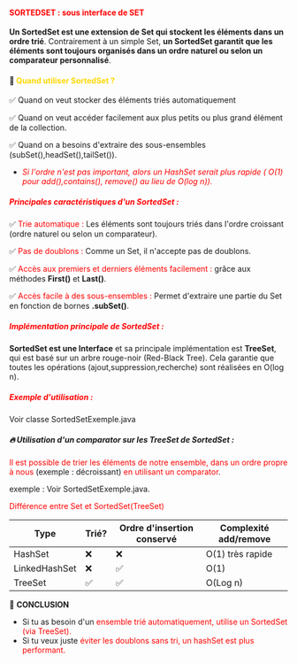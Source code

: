 #### <font color=red> SORTEDSET : sous interface de SET </font>

<b>Un SortedSet est une extension de Set qui stockent les éléments dans un ordre trié</b>. Contrairement à un simple Set,
<b>un SortedSet garantit que les éléments sont toujours organisés dans un ordre naturel ou selon un comparateur personnalisé</b>.


#### 🎯 <font color=gold> Quand utiliser SortedSet ? </font>

✅ Quand on veut stocker des éléments triés automatiquement 

✅ Quand on veut accéder facilement aux plus petits ou plus grand élément de la collection.

✅ Quand on a besoins d'extraire des sous-ensembles (subSet(),headSet(),tailSet()).

- <font color=red> <i> Si l'ordre n'est pas important, alors un HashSet serait plus rapide ( O(1) pour add(),contains(), remove() au lieu de O(log n)). </i> </font>




##### <font color=red> Principales caractéristiques d'un SortedSet : </font>

✅ <font color=red> Trie automatique : </font>
Les éléments sont toujours triés dans l'ordre croissant (ordre naturel ou selon un comparateur).

✅ <font color=red> Pas de doublons : </font>
Comme un Set, il n'accepte pas de doublons.

✅ <font color=red>Accès aux premiers et derniers éléments facilement : </font> grâce aux méthodes <b>First()</b> et <b>Last()</b>.

✅ <font color=red> Accès facile à des sous-ensembles :</font> Permet d'extraire une partie du Set en fonction de bornes
<b> .subSet()</b>.


##### <font color=red> Implémentation principale de SortedSet  : </font>

<b>SortedSet est une Interface</b> et sa principale implémentation est <b>TreeSet</b>, qui est basé sur un arbre rouge-noir
(Red-Black Tree).
Cela garantie que toutes les opérations (ajout,suppression,recherche) sont réalisées en O(log n).


##### <font color=red> Exemple d'utilisation : </font>

Voir classe SortedSetExemple.java


#####  🔥 Utilisation d'un comparator sur les TreeSet de SortedSet : 

<font color=red>Il est possible de trier les éléments de notre ensemble, dans un ordre propre à nous</font> (exemple : décroissant) <font color=red> en utilisant 
un comparator</font>. 

exemple : Voir SortedSetExemple.java.


<font color=red>Différence entre Set et SortedSet(TreeSet) </font>

| Type          | Trié? | Ordre d'insertion conservé | Complexité add/remove |
|---------------|-------|----------------------------|-----------------------|
| HashSet       | ❌     | ❌                          | O(1) très rapide      |
| LinkedHashSet | ❌     | ✅                          | O(1)                  |
| TreeSet       | ✅     | ✅                          | O(Log n)              | 


🏁 <b> CONCLUSION </b>

* Si tu as besoin d'un <font color=red> ensemble trié automatiquement, utilise un SortedSet (via TreeSet).</font>
* Si tu veux juste <font color=red> éviter les doublons sans tri, un hashSet est plus performant.</font>

